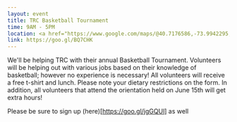 ```yaml
---
layout: event
title: TRC Basketball Tournament
time: 9AM - 5PM
location: <a href="https://www.google.com/maps/@40.7176586,-73.9942295,18z">Sara D. Roosevelt Park</a>
link: https://goo.gl/BQ7CHK
---
```

We'll be helping TRC with their annual Basketball Tournament. Volunteers will be helping out with various jobs based on their knowledge of basketball; however no experience is necessary! All volunteers will receive a free t-shirt and lunch. Please note your dietary restrictions on the form. In addition, all volunteers that attend the orientation held on June 15th will get extra hours!

Please be sure to sign up (here)[https://goo.gl/jgGQUl] as well
